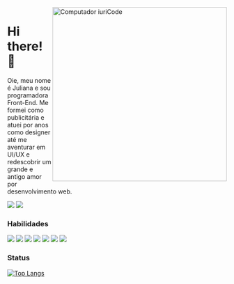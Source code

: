<img src="https://raw.githubusercontent.com/MicaelliMedeiros/micaellimedeiros/master/image/computer-illustration.png" min-width="400px" max-width="400px" width="400px" align="right" alt="Computador iuriCode">

<h1 align="left">Hi there! 👋</h1>
<p align="left"> 
  Oie, meu nome é Juliana e sou programadora Front-End. Me formei como publicitária e atuei por anos como designer até me aventurar em UI/UX e redescobrir um grande e antigo amor por desenvolvimento web.
</p>

<p align="left">
  <a href="mailto: juliana_gillan@hotmail.com" alt="Gmail">
  <img src="https://img.shields.io/badge/-Gmail-FF0000?style=flat-square&labelColor=FF0000&logo=gmail&logoColor=white&link=mailto:juliana_gillan@hotmail.com" /></a>

  <a href="https://www.linkedin.com/in/juliana-moreira-7a2b5198/" alt="Linkedin">
  <img src="https://img.shields.io/badge/-Linkedin-0e76a8?style=flat-square&logo=Linkedin&logoColor=white&link=https://www.linkedin.com/in/juliana-moreira-7a2b5198/" /></a>

</p>  

### Habilidades
<p>
  <img src="https://img.shields.io/badge/JavaScript-F7DF1E?style=for-the-badge&logo=javascript&logoColor=black" />
  <img src="https://img.shields.io/badge/React-20232A?style=for-the-badge&logo=react&logoColor=61DAFB" />
  <img src="https://img.shields.io/badge/Node.js-43853D?style=for-the-badge&logo=node.js&logoColor=white">
  <img src="https://img.shields.io/badge/Sass-CC6699?style=for-the-badge&logo=sass&logoColor=white" />
  <img src="https://img.shields.io/badge/styled--components-DB7093?style=for-the-badge&logo=styled-components&logoColor=white" />
  <img src="https://img.shields.io/badge/Material--UI-0081CB?style=for-the-badge&logo=material-ui&logoColor=white" />
  <img src="https://img.shields.io/badge/Git-E34F26?style=for-the-badge&logo=git&logoColor=white" />
</p>

### Status 
[![Top Langs](https://github-readme-stats.vercel.app/api/top-langs/?username=julianamoon)](https://github.com/anuraghazra/github-readme-stats)

